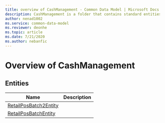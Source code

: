 ```yaml
---
title: overview of CashManagement - Common Data Model | Microsoft Docs
description: CashManagement is a folder that contains standard entities related to the Common Data Model.
author: nenad1002
ms.service: common-data-model
ms.reviewer: deonhe
ms.topic: article
ms.date: 7/21/2020
ms.author: nebanfic
---
```


# Overview of CashManagement


## Entities

|Name|Description|
|---|---|
|[RetailPosBatch2Entity](RetailPosBatch2Entity.md)||
|[RetailPosBatchEntity](RetailPosBatchEntity.md)||
